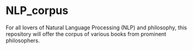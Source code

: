 # NLP_corpus
For all lovers of Natural Language Processing (NLP) and philosophy, this repository will offer the corpus of various books from prominent philosophers.
